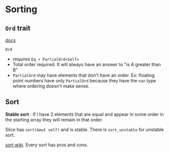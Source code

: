 # Sorting

## `Ord` trait

[docs](https://doc.rust-lang.org/std/cmp/trait.Ord.html)

`Ord` 
- requires `Eq + PartialOrd<Self>` 
- Total order required. It will always have an answer to "is A greater than B"
- `PartialOrd` may have elements that don't have an order. Ex: floating point numbers have only `PartialOrd` because they have the `nan` type where ordering doesn't make sense.


## Sort 

**Stable sort**
: If I have 2 elements that are equal and appear in some order in the starting array they will remain in that order.

Slice has  `sort(&mut self)` and is stable. There is `sort_unstable` for unstable sort. 

[sort wiki](https://en.wikipedia.org/wiki/Sorting_algorithm). Every sort has pros and cons. 